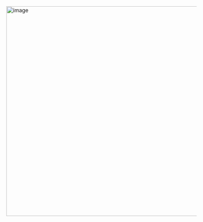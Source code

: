 <img width="572" height="555" alt="image" src="https://github.com/user-attachments/assets/f68a06df-f7f8-4c16-b189-178a22b5dcc5" />
